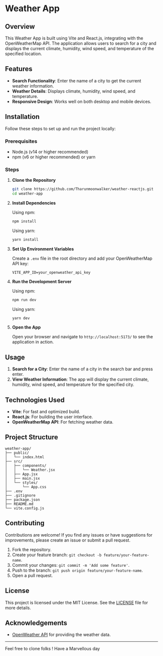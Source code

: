 # Weather App

## Overview

This Weather App is built using Vite and React.js, integrating with the OpenWeatherMap API. The application allows users to search for a city and displays the current climate, humidity, wind speed, and temperature of the specified location.

## Features

- **Search Functionality**: Enter the name of a city to get the current weather information.
- **Weather Details**: Displays climate, humidity, wind speed, and temperature.
- **Responsive Design**: Works well on both desktop and mobile devices.

## Installation

Follow these steps to set up and run the project locally:

### Prerequisites

- Node.js (v14 or higher recommended)
- npm (v6 or higher recommended) or yarn

### Steps

1. **Clone the Repository**

   ```bash
   git clone https://github.com/Tharunmoonwalker/weather-reactjs.git
   cd weather-app
   ```

2. **Install Dependencies**

   Using npm:
   ```bash
   npm install
   ```

   Using yarn:
   ```bash
   yarn install
   ```

3. **Set Up Environment Variables**

   Create a `.env` file in the root directory and add your OpenWeatherMap API key:

   ```plaintext
   VITE_APP_ID=your_openweather_api_key
   ```

4. **Run the Development Server**

   Using npm:
   ```bash
   npm run dev
   ```

   Using yarn:
   ```bash
   yarn dev
   ```

5. **Open the App**

   Open your browser and navigate to `http://localhost:5173/` to see the application in action.

## Usage

1. **Search for a City**: Enter the name of a city in the search bar and press enter.
2. **View Weather Information**: The app will display the current climate, humidity, wind speed, and temperature for the specified city.

## Technologies Used

- **Vite**: For fast and optimized build.
- **React.js**: For building the user interface.
- **OpenWeatherMap API**: For fetching weather data.

## Project Structure

```plaintext
weather-app/
├── public/
│   └── index.html
├── src/
│   ├── components/
│   │   └── Weather.jsx
│   ├── App.jsx
│   ├── main.jsx
│   └── styles/
│       └── App.css
├── .env
├── .gitignore
├── package.json
├── README.md
└── vite.config.js
```

## Contributing

Contributions are welcome! If you find any issues or have suggestions for improvements, please create an issue or submit a pull request.

1. Fork the repository.
2. Create your feature branch: `git checkout -b feature/your-feature-name`.
3. Commit your changes: `git commit -m 'Add some feature'`.
4. Push to the branch: `git push origin feature/your-feature-name`.
5. Open a pull request.

## License

This project is licensed under the MIT License. See the [LICENSE](LICENSE) file for more details.

## Acknowledgements

- [OpenWeather API](https://openweathermap.org/api) for providing the weather data.

---
Feel free to clone folks ! Have a Marvellous day
 
